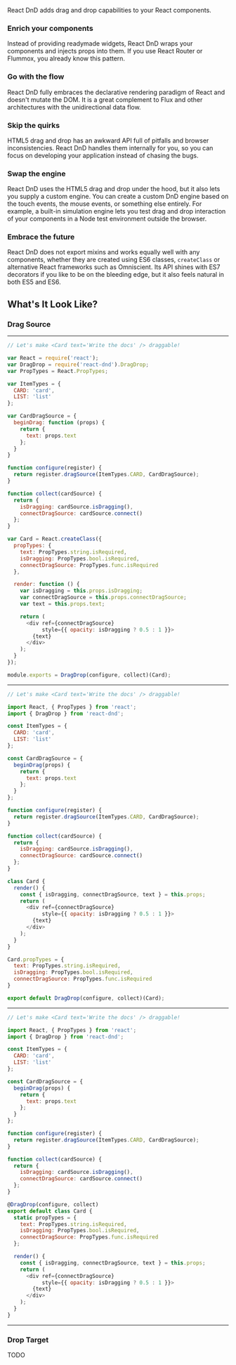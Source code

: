 React DnD adds drag and drop capabilities to your React components.

### Enrich your components

Instead of providing readymade widgets, React DnD wraps your components and injects props into them. If you use React Router or Flummox, you already know this pattern.

### Go with the flow

React DnD fully embraces the declarative rendering paradigm of React and doesn't mutate the DOM. It is a great complement to Flux and other architectures with the unidirectional data flow.

### Skip the quirks

HTML5 drag and drop has an awkward API full of pitfalls and browser inconsistencies. React DnD handles them internally for you, so you can focus on developing your application instead of chasing the bugs.

### Swap the engine

React DnD uses the HTML5 drag and drop under the hood, but it also lets you supply a custom engine. You can create a custom DnD engine based on the touch events, the mouse events, or something else entirely. For example, a built-in simulation engine lets you test drag and drop interaction of your components in a Node test environment outside the browser.

### Embrace the future

React DnD does not export mixins and works equally well with any components, whether they are created using ES6 classes, `createClass` or alternative React frameworks such as Omniscient. Its API shines with ES7 decorators if you like to be on the bleeding edge, but it also feels natural in both ES5 and ES6.

## What's It Look Like?

### Drag Source

-------------------
```js
// Let's make <Card text='Write the docs' /> draggable!

var React = require('react');
var DragDrop = require('react-dnd').DragDrop;
var PropTypes = React.PropTypes;

var ItemTypes = {
  CARD: 'card',
  LIST: 'list'
};

var CardDragSource = {
  beginDrag: function (props) {
    return {
      text: props.text
    };
  }
}

function configure(register) {
  return register.dragSource(ItemTypes.CARD, CardDragSource);
}

function collect(cardSource) {
  return {
    isDragging: cardSource.isDragging(),
    connectDragSource: cardSource.connect()
  };
}

var Card = React.createClass({
  propTypes: {
    text: PropTypes.string.isRequired,
    isDragging: PropTypes.bool.isRequired,
    connectDragSource: PropTypes.func.isRequired
  },

  render: function () {
    var isDragging = this.props.isDragging;
    var connectDragSource = this.props.connectDragSource;
    var text = this.props.text;

    return (
      <div ref={connectDragSource}
           style={{ opacity: isDragging ? 0.5 : 1 }}>
        {text}
      </div>
    );
  }
});

module.exports = DragDrop(configure, collect)(Card);
```
-------------------
```js
// Let's make <Card text='Write the docs' /> draggable!

import React, { PropTypes } from 'react';
import { DragDrop } from 'react-dnd';

const ItemTypes = {
  CARD: 'card',
  LIST: 'list'
};

const CardDragSource = {
  beginDrag(props) {
    return {
      text: props.text
    };
  }
};

function configure(register) {
  return register.dragSource(ItemTypes.CARD, CardDragSource);
}

function collect(cardSource) {
  return {
    isDragging: cardSource.isDragging(),
    connectDragSource: cardSource.connect()
  };
}

class Card {
  render() {
    const { isDragging, connectDragSource, text } = this.props;
    return (
      <div ref={connectDragSource}
           style={{ opacity: isDragging ? 0.5 : 1 }}>
        {text}
      </div>
    );
  }
}

Card.propTypes = {
  text: PropTypes.string.isRequired,
  isDragging: PropTypes.bool.isRequired,
  connectDragSource: PropTypes.func.isRequired
}

export default DragDrop(configure, collect)(Card);
```
-------------------
```js
// Let's make <Card text='Write the docs' /> draggable!

import React, { PropTypes } from 'react';
import { DragDrop } from 'react-dnd';

const ItemTypes = {
  CARD: 'card',
  LIST: 'list'
};

const CardDragSource = {
  beginDrag(props) {
    return {
      text: props.text
    };
  }
};

function configure(register) {
  return register.dragSource(ItemTypes.CARD, CardDragSource);
}

function collect(cardSource) {
  return {
    isDragging: cardSource.isDragging(),
    connectDragSource: cardSource.connect()
  };
}

@DragDrop(configure, collect)
export default class Card {
  static propTypes = {
    text: PropTypes.string.isRequired,
    isDragging: PropTypes.bool.isRequired,
    connectDragSource: PropTypes.func.isRequired
  };

  render() {
    const { isDragging, connectDragSource, text } = this.props;
    return (
      <div ref={connectDragSource}
           style={{ opacity: isDragging ? 0.5 : 1 }}>
        {text}
      </div>
    );
  }
}
```
-------------------

### Drop Target

TODO